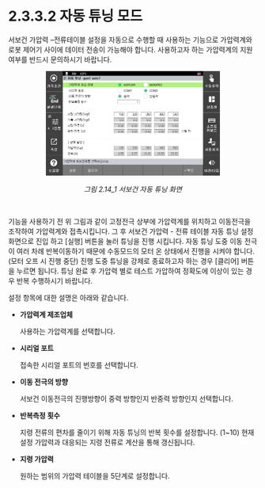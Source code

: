 ﻿# 2.3.3.2 자동 튜닝 모드

서보건 가압력 –전류테이블 설정을 자동으로 수행할 때 사용하는 기능으로 가압력계와 로봇 제어기 사이에 데이터 전송이 가능해야 합니다. 사용하고자 하는 가압력계의 지원 여부를 반드시 문의하시기 바랍니다.

<p align="center">
 <img src="../../../_assets/image_25.png" width=70%></img>
 <em><p align="center">그림 2.14_1 서보건 자동 튜닝 화면</p></em>
</p>
 
<br>

기능을 사용하기 전 위 그림과 같이 고정전극 상부에 가압력계를 위치하고 이동전극을 조작하여 가압력계와 접촉시킵니다. 그 후 서보건 가압력 - 전류 테이블 자동 튜닝 설정 화면으로 진입 하고 [실행] 버튼을 눌러 튜닝을 진행 시킵니다. 자동 튜닝 도중 이동 전극이 여러 차례 반복이동하기 때문에 수동모드의 모터 온 상태에서 진행을 시켜야 합니다. (모터 오프 시 진행 중단) 진행 도중 튜닝을 강제로 종료하고자 하는 경우 [클리어] 버튼을 누르면 됩니다. 튜닝 완료 후 가압력 별로 테스트 가압하여 정확도에 이상이 있는 경우 반복 수행하시기 바랍니다.

설정 항목에 대한 설명은 아래와 같습니다.

*   **가압력계 제조업체**

    사용하는 가압력계를 선택합니다.
*   **시리얼 포트**

    접속한 시리얼 포트의 번호를 선택합니다.
*   **이동 전극의 방향**

    서보건 이동전극의 진행방향이 중력 방향인지 반중력 방향인지 선택합니다. 
*   **반복측정 횟수**
  
    지령 전류의 편차를 줄이기 위해 자동 튜닝의 반복 횟수를 설정합니다. (1~10)
    현재 설정 가압력과 대응되는 지령 전류로 계산을 통해 갱신됩니다.
*   **지령 가압력**

    원하는 범위의 가압력 테이블을 5단계로 설정합니다.